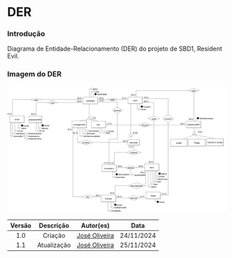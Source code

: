# DER

### Introdução
Diagrama de Entidade-Relacionamento (DER) do projeto de SBD1, Resident Evil.

### Imagem do DER
![DER](../assets/der.png)


 | Versão |     Descrição      |                     Autor(es)                     |    Data    |
| :----: | :----------------: | :-----------------------------------------------: | :--------: |
|  1.0   | Criação | [José Oliveira](https://github.com/Jose1277) | 24/11/2024 |
|  1.1   | Atualização | [José Oliveira](https://github.com/Jose1277) | 25/11/2024 |
